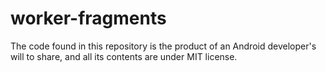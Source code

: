 worker-fragments
================

The code found in this repository is the product of an Android developer's will to share, and all its contents are under MIT license.
